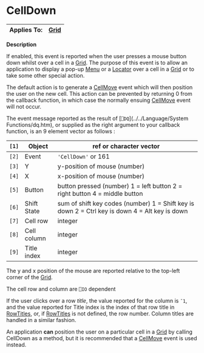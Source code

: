 




<h1 class="heading"><span class="name">CellDown</span></h1>

| Applies To: | [Grid](./grid.md) |
| --- | ---  |


**Description**


If enabled, this event is reported when the user presses a mouse button down whilst over a cell in a [Grid](./grid.md). The purpose of this event is to allow an application to display a pop-up [Menu](./menu.md) or a [Locator](./locator.md) over a cell in a [Grid](./grid.md) or to take some other special action.



The default action is to generate a [CellMove](./cellmove.md) event which will then position the user on the new cell. This action can be prevented by returning 0 from the callback function, in which case the normally ensuing [CellMove](./cellmove.md) event will not occur.



The event message reported as the result of [`⎕DQ`](../../Language/System Functions/dq.htm), or supplied as the right argument to your callback function, is an 9 element vector as follows :


| `[1]` | Object | ref or character vector |
| --- | --- | ---  |
| `[2]` | Event | `'CellDown'` or 161 |
| `[3]` | Y | y-position of mouse (number) |
| `[4]` | X | x-position of mouse (number) |
| `[5]` | Button | button pressed (number) 1 = left button 2 =        right button 4 = middle button |
| `[6]` | Shift State | sum of shift key codes (number) 1 = Shift key        is down 2 = Ctrl key is down 4 = Alt key is down |
| `[7]` | Cell row | integer |
| `[8]` | Cell column | integer |
| `[9]` | Title index | integer |



The y and x position of the mouse are reported relative to the top-left corner of the [Grid](./grid.md).


The cell row and column are `⎕IO` dependent


If the user clicks over a row *title*, the value reported for the column is `¯1`, and the value reported for Title index is the index of that row title in [RowTitles](./rowtitles.md), or, if [RowTitles](./rowtitles.md) is not defined, the row number. Column titles are handled in a similar fashion.


An application **can** position the user on a particular cell in a [Grid](./grid.md) by calling CellDown as a method, but it is recommended that a [CellMove](./cellmove.md) event is used instead.


